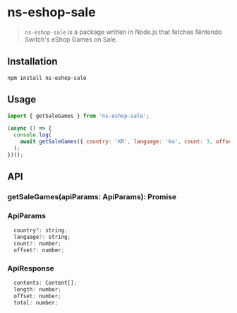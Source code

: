 # ns-eshop-sale

> `ns-eshop-sale` is a package written in Node.js that fetches Nintendo Switch's eShop Games on Sale.

## Installation

```
npm install ns-eshop-sale
```

## Usage

```js
import { getSaleGames } from 'ns-eshop-sale';

(async () => {
  console.log(
    await getSaleGames({ country: 'KR', language: 'ko', count: 3, offset: 0 })
  );
})();
```

## API

### getSaleGames(apiParams: ApiParams): Promise<ApiResponse>

### ApiParams

```js
  country?: string;
  language?: string;
  count?: number;
  offset?: number;
```

### ApiResponse

```js
  contents: Content[];
  length: number;
  offset: number;
  total: number;

```